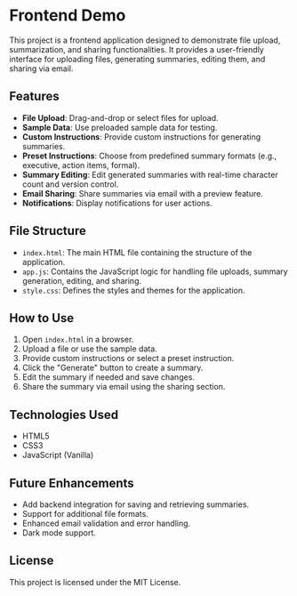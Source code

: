# Frontend Demo

This project is a frontend application designed to demonstrate file upload, summarization, and sharing functionalities. It provides a user-friendly interface for uploading files, generating summaries, editing them, and sharing via email.

## Features

- **File Upload**: Drag-and-drop or select files for upload.
- **Sample Data**: Use preloaded sample data for testing.
- **Custom Instructions**: Provide custom instructions for generating summaries.
- **Preset Instructions**: Choose from predefined summary formats (e.g., executive, action items, formal).
- **Summary Editing**: Edit generated summaries with real-time character count and version control.
- **Email Sharing**: Share summaries via email with a preview feature.
- **Notifications**: Display notifications for user actions.

## File Structure

- `index.html`: The main HTML file containing the structure of the application.
- `app.js`: Contains the JavaScript logic for handling file uploads, summary generation, editing, and sharing.
- `style.css`: Defines the styles and themes for the application.

## How to Use

1. Open `index.html` in a browser.
2. Upload a file or use the sample data.
3. Provide custom instructions or select a preset instruction.
4. Click the "Generate" button to create a summary.
5. Edit the summary if needed and save changes.
6. Share the summary via email using the sharing section.

## Technologies Used

- HTML5
- CSS3
- JavaScript (Vanilla)

## Future Enhancements

- Add backend integration for saving and retrieving summaries.
- Support for additional file formats.
- Enhanced email validation and error handling.
- Dark mode support.

## License

This project is licensed under the MIT License.
